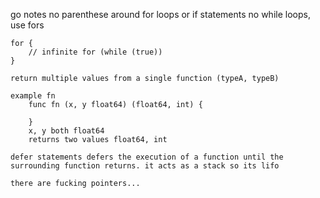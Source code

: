 go notes
	no parenthese around for loops or if statements
	no while loops, use fors

	for {
		// infinite for (while (true))
	}

	return multiple values from a single function (typeA, typeB)

	example fn
		func fn (x, y float64) (float64, int) {

		}
		x, y both float64
		returns two values float64, int

	defer statements defers the execution of a function until the surrounding function returns. it acts as a stack so its lifo

	there are fucking pointers...
		